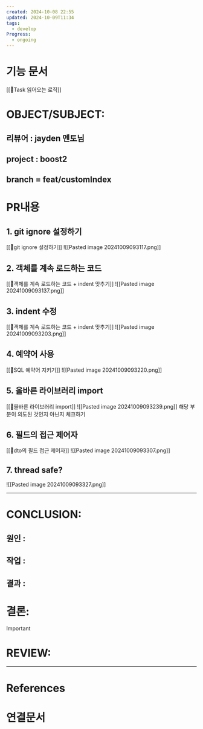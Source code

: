 ```yaml
---
created: 2024-10-08 22:55
updated: 2024-10-09T11:34
tags:
  - develop
Progress:
  - ongoing
---
```

# 기능 문서
[[🍒Task 읽어오는 로직]]

# OBJECT/SUBJECT:
## 리뷰어 : jayden 멘토님
## project : boost2
## branch = feat/customIndex
# PR내용
## 1. git ignore 설정하기
[[🍋git ignore 설정하기]]
![[Pasted image 20241009093117.png]]



## 2. 객체를 계속 로드하는 코드
[[🍋객체를 계속 로드하는 코드 + indent 맞추기]]
![[Pasted image 20241009093137.png]]


## 3. indent 수정
[[🍋객체를 계속 로드하는 코드 + indent 맞추기]]
![[Pasted image 20241009093203.png]]

## 4. 예약어 사용
[[🍋SQL 예약어 지키기]]
![[Pasted image 20241009093220.png]]

## 5. 올바른 라이브러리 import 
[[🍋올바른 라이브러리 import]]
![[Pasted image 20241009093239.png]]
해당 부분이 의도된 것인지 아닌지 체크하기

## 6. 필드의 접근 제어자
[[🍋dto의 필드 접근 제어자]]
![[Pasted image 20241009093307.png]]

## 7. thread safe?
![[Pasted image 20241009093327.png]]


---
# CONCLUSION:

## 원인 :

## 작업 :

## 결과 :

# 결론:
>[!important]


# REVIEW:


---
# References

# 연결문서
